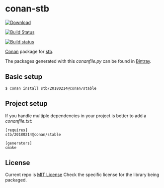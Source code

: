 # conan-stb

[![Download](https://api.bintray.com/packages/conan-community/conan/stb%3Aconan/images/download.svg?version=20180214%3Astable)](https://bintray.com/conan-community/conan/stb%3Aconan/0180214%3Astable/link)

[![Build Status](https://travis-ci.org/conan-community/conan-stb.svg?branch=stable%2F20180214)](https://travis-ci.org/conan-community/conan-stb)

[![Build status](https://ci.appveyor.com/api/projects/status/niowj8k5v3c0mhjo?svg=true)](https://ci.appveyor.com/project/lasote/conan-stb)

[Conan](https://conan.io) package for [stb](https://github.com/nothings/stb).

The packages generated with this *conanfile.py* can be found in [Bintray](https://bintray.com/conan-community/conan/stb%3Aconan).

## Basic setup

    $ conan install stb/20180214@conan/stable

## Project setup

If you handle multiple dependencies in your project is better to add a *conanfile.txt*:

    [requires]
    stb/20180214@conan/stable

    [generators]
    cmake

    
## License

Current repo is [MIT License](LICENSE)
Check the specific license for the library being packaged.